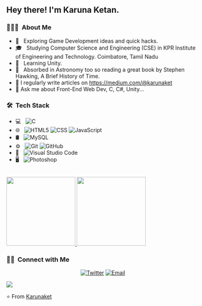 <h2> Hey there! I'm Karuna Ketan.</h2>

<h3> 👨🏻‍💻 &nbsp;About Me </h3>

- 🤔 &nbsp; Exploring Game Development ideas and quick hacks.
- 🎓 &nbsp; Studying Computer Science and Engineering (CSE) in KPR Institute of Engineering and Technology. Coimbatore, Tamil Nadu 
- 🌱 &nbsp; Learning Unity.
- 📖 &nbsp; Absorbed in Astronomy too so reading a great book by Stephen Hawking, A Brief History of Time.
- 📝 I regularly write articles on https://medium.com/@karunaket
- 💬 Ask me about Front-End Web Dev, C, C#, Unity...

<h3> 🛠 &nbsp;Tech Stack</h3>

- 💻 &nbsp;
  ![C](https://img.shields.io/badge/-C-333333?style=flat&logo=C&logoColor=00599C)
- 🌐 &nbsp;
  ![HTML5](https://img.shields.io/badge/-HTML5-333333?style=flat&logo=HTML5)
  ![CSS](https://img.shields.io/badge/-CSS-333333?style=flat&logo=CSS3&logoColor=1572B6)
  ![JavaScript](https://img.shields.io/badge/-JavaScript-333333?style=flat&logo=javascript)
- 🛢 &nbsp;
  ![MySQL](https://img.shields.io/badge/-MySQL-333333?style=flat&logo=mysql)
- ⚙️ &nbsp;
  ![Git](https://img.shields.io/badge/-Git-333333?style=flat&logo=git)
  ![GitHub](https://img.shields.io/badge/-GitHub-333333?style=flat&logo=github)
- 🔧 &nbsp;
  ![Visual Studio Code](https://img.shields.io/badge/-Visual%20Studio%20Code-333333?style=flat&logo=visual-studio-code&logoColor=007ACC)
- 🖥 &nbsp;
  ![Photoshop](https://img.shields.io/badge/-Photoshop-333333?style=flat&logo=adobe-photoshop)

<br/>

<a href="https://github.com/karunaket">
  <img height="180em" src="https://github-readme-stats.vercel.app/api?username=karunaket&theme=buefy&show_icons=true" />
  <img height="180em" src="https://github-readme-stats.vercel.app/api/top-langs/?username=karunaket&theme=buefy&layout=compact" />
</a>

<br/>

<h3> 🤝🏻 &nbsp;Connect with Me </h3>

<p align="center">
<a href="https://twitter.com/Ketan_Karuna9"><img alt="Twitter" src="https://img.shields.io/twitter/follow/Ketan_Karuna9?style=social"></a>
<a href="mailto:karunaketan117@gmail.com"><img alt="Email" src="https://img.shields.io/badge/Email-karunaketan117@gmail.com-blue?style=flat-square&logo=gmail"></a>
</p>

<a href=""> <img align="center" src="https://github-readme-stats-sigma-five.vercel.app/api/top-langs/?username=karunaket&theme=react&line_height=40&hide=css"/> </a>

⭐️ From [Karunaket](https://github.com/karunaket)

